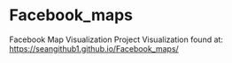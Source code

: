 # Facebook_maps
Facebook Map Visualization Project
Visualization found at:
https://seangithub1.github.io/Facebook_maps/
